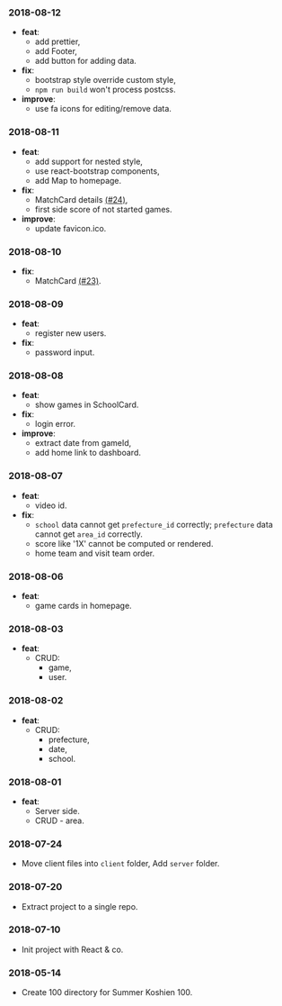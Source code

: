 ### 2018-08-12

- **feat**:
  - add prettier,
  - add Footer,
  - add button for adding data.
- **fix**:
  - bootstrap style override custom style,
  - `npm run build` won't process postcss.
- **improve**:
  - use fa icons for editing/remove data.

### 2018-08-11

- **feat**:
  - add support for nested style,
  - use react-bootstrap components,
  - add Map to homepage.
- **fix**:
  - MatchCard details [(#24)](https://github.com/JoySR/koshien100/pull/24),
  - first side score of not started games.
- **improve**:
  - update favicon.ico.

### 2018-08-10

- **fix**:
  - MatchCard [(#23)](https://github.com/JoySR/koshien100/pull/23).

### 2018-08-09

- **feat**:
  - register new users.
- **fix**:
  - password input.

### 2018-08-08

- **feat**:
  - show games in SchoolCard.
- **fix**:
  - login error.
- **improve**:
  - extract date from gameId,
  - add home link to dashboard.

### 2018-08-07

- **feat**:
  - video id.
- **fix**:
  - `school` data cannot get `prefecture_id` correctly; `prefecture` data cannot get `area_id` correctly.
  - score like '1X' cannot be computed or rendered.
  - home team and visit team order.

### 2018-08-06

- **feat**:
  - game cards in homepage.

### 2018-08-03

- **feat**:
  - CRUD:
    - game,
    - user.

### 2018-08-02

- **feat**:
  - CRUD:
    - prefecture,
    - date,
    - school.

### 2018-08-01

- **feat**:
  - Server side.
  - CRUD - area.

### 2018-07-24

- Move client files into `client` folder, Add `server` folder.

### 2018-07-20

- Extract project to a single repo.

### 2018-07-10

- Init project with React & co.

### 2018-05-14

- Create 100 directory for Summer Koshien 100.
